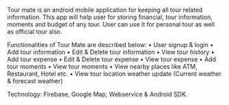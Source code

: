 Tour mate is an android mobile application for keeping all tour related information. This
app will help user for storing financial, tour information, moments and budget of any tour.
User can use it for personal tour as well as official tour also.

Functionalities of Tour Mate are described below:
• User signup & login
• Add tour information
• Edit & Delete tour information
• View tour history
• Add tour expense
• Edit & Delete tour expense
• View tour expense
• Add tour moments
• View tour moments
• View nearby places like ATM, Restaurant, Hotel etc.
• View tour location weather update (Current weather & forecast weather)

Technology: Firebase, Google Map, Webservice & Android SDK.
